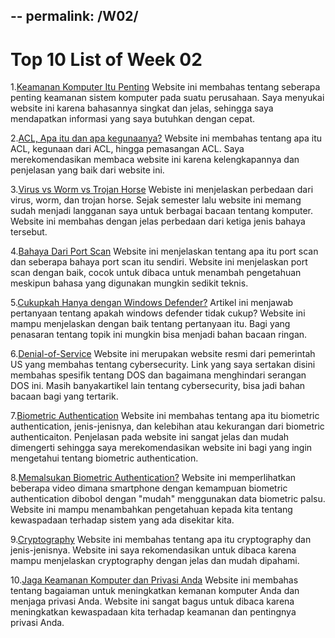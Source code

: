 --
permalink: /W02/
---

# Top 10 List of Week 02

1.[Keamanan Komputer Itu Penting](https://www.branfordhall.edu/3-reasons-why-computer-security-is-important/)
Website ini membahas tentang seberapa penting keamanan sistem komputer pada suatu perusahaan. Saya menyukai website ini karena bahasannya singkat dan jelas, sehingga saya mendapatkan informasi yang saya butuhkan dengan cepat.

2.[ACL, Apa itu dan apa kegunaanya?](https://www.ittsystems.com/access-control-list-acl/)
Website ini membahas tentang apa itu ACL, kegunaan dari ACL, hingga pemasangan ACL. Saya merekomendasikan membaca website ini karena kelengkapannya dan penjelasan yang baik dari website ini.

3.[Virus vs Worm vs Trojan Horse](https://www.geeksforgeeks.org/difference-between-virus-worm-and-trojan-horse/)
Webiste ini menjelaskan perbedaan dari virus, worm, dan trojan horse. Sejak semester lalu website ini memang sudah menjadi langganan saya untuk berbagai bacaan tentang komputer. Website ini membahas dengan jelas perbedaan dari ketiga jenis bahaya tersebut.

4.[Bahaya Dari Port Scan](https://www.howtogeek.com/369506/htg-explains-what-is-port-scanning/)
Website ini menjelaskan tentang apa itu port scan dan seberapa bahaya port scan itu sendiri. Website ini menjelaskan port scan dengan baik, cocok untuk dibaca untuk menambah pengetahuan meskipun bahasa yang digunakan mungkin sedikit teknis.

5.[Cukupkah Hanya dengan Windows Defender?](https://sea.pcmag.com/security/40577/is-windows-defender-good-enough-to-protect-your-pc-by-itself)
Artikel ini menjawab pertanyaan tentang apakah windows defender tidak cukup? Website ini mampu menjelaskan dengan baik tentang pertanyaan itu. Bagi yang penasaran tentang topik ini mungkin bisa menjadi bahan bacaan ringan.

6.[Denial-of-Service](https://us-cert.cisa.gov/ncas/tips/ST04-015)
Website ini merupakan website resmi dari pemerintah US yang membahas tentang cybersecurity. Link yang saya sertakan disini membahas spesifik tentang DOS dan bagaimana menghindari serangan DOS ini. Masih banyakartikel lain tentang cybersecurity, bisa jadi bahan bacaan bagi yang tertarik.

7.[Biometric Authentication](https://www.onespan.com/topics/biometric-authentication)
Website ini membahas tentang apa itu biometric authentication, jenis-jenisnya, dan kelebihan atau kekurangan dari biometric authenticaiton. Penjelasan pada website ini sangat jelas dan mudah dimengerti sehingga saya merekomendasikan website ini bagi yang ingin mengetahui tentang biometric authentication.

8.[Memalsukan Biometric Authentication?](https://www.dignited.com/45206/is-it-possible-to-unlock-smartphone-with-fake-fingerprint/)
Website ini memperlihatkan beberapa video dimana smartphone dengan kemampuan biometric authentication dibobol dengan "mudah" menggunakan data biometric palsu. Website ini mampu menambahkan pengetahuan kepada kita tentang kewaspadaan terhadap sistem yang ada disekitar kita.

9.[Cryptography](https://www.geeksforgeeks.org/cryptography-and-its-types/)
Website ini membahas tentang apa itu cryptography dan jenis-jenisnya. Website ini saya rekomendasikan untuk dibaca karena mampu menjelaskan cryptography dengan jelas dan mudah dipahami.

10.[Jaga Keamanan Komputer dan Privasi Anda](https://privacyrights.org/consumer-guides/securing-your-computer-maintain-your-privacy)
Website ini membahas tentang bagaiaman untuk meningkatkan kemanan komputer Anda dan menjaga privasi Anda. Website ini sangat bagus untuk dibaca karena meningkatkan kewaspadaan kita terhadap keamanan dan pentingnya privasi Anda.
